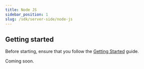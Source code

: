 ```yaml
---
title: Node JS
sidebar_position: 1
slug: /sdk/server-side/node-js
---
```


## Getting started

Before starting, ensure that you follow the [Getting Started](/getting-started) guide.

Coming soon.
